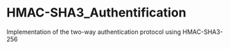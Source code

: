 # HMAC-SHA3_Authentification
Implementation of the two-way authentication protocol using HMAC-SHA3-256
